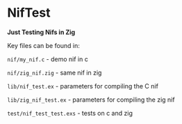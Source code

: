 # NifTest

**Just Testing Nifs in Zig**

Key files can be found in:

`nif/my_nif.c`  - demo nif in c

`nif/zig_nif.zig` - same nif in zig

`lib/nif_test.ex` - parameters for compiling the C nif

`lib/zig_nif_test.ex` - parameters for compiling the zig nif

`test/nif_test_test.exs` - tests on c and zig
